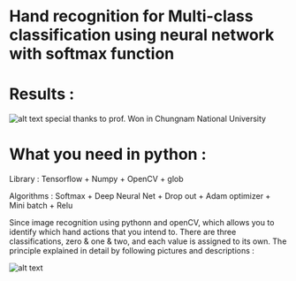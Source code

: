 # Hand recognition for Multi-class classification using neural network with softmax function

# Results :
![alt text](https://github.com/Kvasir8/Python-machine-learning/blob/master/Results.JPG?raw=true)
special thanks to prof. Won in Chungnam National University

# What you need in python : 
Library : Tensorflow + Numpy + OpenCV + glob 

Algorithms : Softmax + Deep Neural Net + Drop out + Adam optimizer + Mini batch + Relu

Since image recognition using pythonn and openCV, which allows you to identify which hand actions that you intend to. There are three classifications, zero & one & two, and each value is assigned to its own. The principle explained in detail by following pictures and descriptions :

![alt text](https://github.com/Kvasir8/Python-machine-learning/blob/master/Overview.JPG?raw=true)
